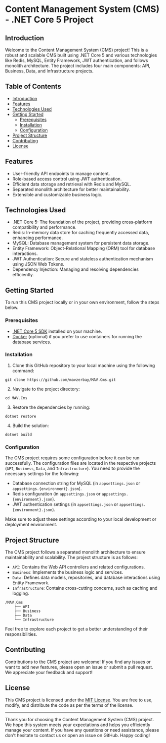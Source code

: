 # Content Management System (CMS) - .NET Core 5 Project

## Introduction

Welcome to the Content Management System (CMS) project! This is a robust and scalable CMS built using .NET Core 5 and various technologies like Redis, MySQL, Entity Framework, JWT authentication, and follows monolith architecture. The project includes four main components: API, Business, Data, and Infrastructure projects.

## Table of Contents

- [Introduction](#introduction)
- [Features](#features)
- [Technologies Used](#technologies-used)
- [Getting Started](#getting-started)
  - [Prerequisites](#prerequisites)
  - [Installation](#installation)
  - [Configuration](#configuration)
- [Project Structure](#project-structure)
- [Contributing](#contributing)
- [License](#license)

## Features

- User-friendly API endpoints to manage content.
- Role-based access control using JWT authentication.
- Efficient data storage and retrieval with Redis and MySQL.
- Separated monolith architecture for better maintainability.
- Extensible and customizable business logic.

## Technologies Used

- .NET Core 5: The foundation of the project, providing cross-platform compatibility and performance.
- Redis: In-memory data store for caching frequently accessed data, enhancing performance.
- MySQL: Database management system for persistent data storage.
- Entity Framework: Object-Relational Mapping (ORM) tool for database interactions.
- JWT Authentication: Secure and stateless authentication mechanism using JSON Web Tokens.
- Dependency Injection: Managing and resolving dependencies efficiently.

## Getting Started

To run this CMS project locally or in your own environment, follow the steps below.

### Prerequisites

- [.NET Core 5 SDK](https://dotnet.microsoft.com/download/dotnet/5.0) installed on your machine.
- [Docker](https://www.docker.com/) (optional) if you prefer to use containers for running the database services.

### Installation

1. Clone this GitHub repository to your local machine using the following command:

```
git clone https://github.com/mavzerbay/MAV.Cms.git
```

2. Navigate to the project directory:

```
cd MAV.Cms
```

3. Restore the dependencies by running:

```
dotnet restore
```

4. Build the solution:

```
dotnet build
```

### Configuration

The CMS project requires some configuration before it can be run successfully. The configuration files are located in the respective projects (`API`, `Business`, `Data`, and `Infrastructure`). You need to provide the necessary settings for the following:

- Database connection string for MySQL (in `appsettings.json` or `appsettings.{environment}.json`).
- Redis configuration (in `appsettings.json` or `appsettings.{environment}.json`).
- JWT authentication settings (in `appsettings.json` or `appsettings.{environment}.json`).

Make sure to adjust these settings according to your local development or deployment environment.

## Project Structure

The CMS project follows a separated monolith architecture to ensure maintainability and scalability. The project structure is as follows:

- `API`: Contains the Web API controllers and related configurations.
- `Business`: Implements the business logic and services.
- `Data`: Defines data models, repositories, and database interactions using Entity Framework.
- `Infrastructure`: Contains cross-cutting concerns, such as caching and logging.

```
/MAV.Cms
    ├── API
    ├── Business
    ├── Data
    └── Infrastructure
```

Feel free to explore each project to get a better understanding of their responsibilities.

## Contributing

Contributions to the CMS project are welcome! If you find any issues or want to add new features, please open an issue or submit a pull request. We appreciate your feedback and support!

## License

This CMS project is licensed under the [MIT License](LICENSE). You are free to use, modify, and distribute the code as per the terms of the license.

---

Thank you for choosing the Content Management System (CMS) project. We hope this system meets your expectations and helps you efficiently manage your content. If you have any questions or need assistance, please don't hesitate to contact us or open an issue on GitHub. Happy coding!
